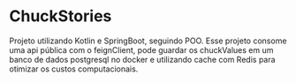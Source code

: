 # ChuckStories
Projeto utilizando Kotlin e SpringBoot, seguindo POO. Esse projeto consome uma api pública com o feignClient, pode guardar os chuckValues em um banco de dados postgresql no docker e utilizando cache com Redis para otimizar os custos computacionais.
